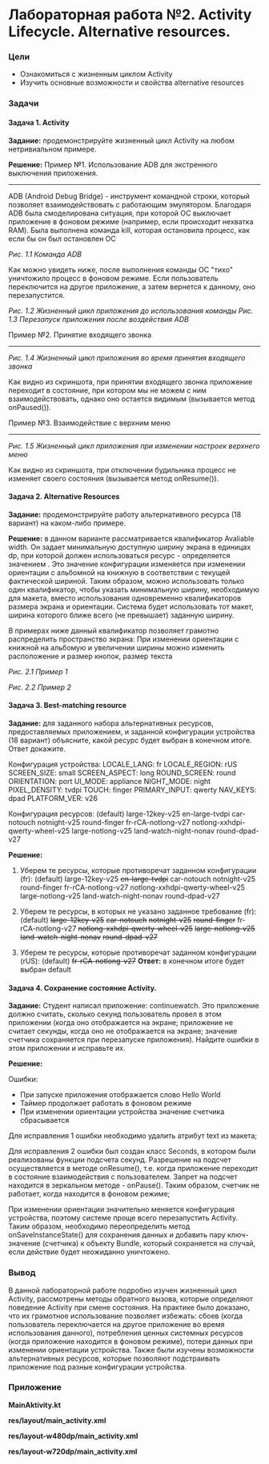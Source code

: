 # Лабораторная работа №2. Activity Lifecycle. Alternative resources.
### Цели
* Ознакомиться с жизненным циклом Activity
* Изучить основные возможности и свойства alternative resources

### Задачи

#### Задача 1. Activity

**Задание:** продемонстрируйте жизненный цикл Activity на любом нетривиальном примере.

**Решение:** 
Пример №1. Использование ADB для экстренного выключения приложения.
___
ADB (Android Debug Bridge)  - инструмент командной строки, который позволяет взаимодействовать с работающим эмулятором. Благодаря ADB была смоделирована ситуация, при которой ОС выключает приложение в фоновом режиме (например, если происходит нехватка RAM). Была выполнена команда kill, которая остановила процесс, как если бы он был остановлен ОС

*Рис. 1.1 Команда ADB*

Как можно увидеть ниже, после выполнения команды ОС "тихо" уничтожило процесс в фоновом режиме. Если пользователь переключится на другое приложение, а затем вернется к данному, оно перезапустится.

*Рис. 1.2 Жизненный цикл приложения до использования команды*
*Рис. 1.3 Перезапуск приложения после воздействия ADB*

Пример №2. Принятие входящего звонка
___

*Рис. 1.4 Жизненный цикл приложения во время принятия входящего звонка*

Как видно из скриншота, при принятии входящего звонка приложение переходит в состояние, при котором мы не можем с ним взаимодействовать, однако оно остается видимым  (вызывается метод onPaused()).

Пример №3. Взаимодействие с верхним меню
___

*Рис. 1.5 Жизненный цикл приложения при изменении настроек верхнего меню*

Как видно из скриншота, при отключении будильника процесс не изменяет своего состояния  (вызывается метод onResume()).

#### Задача 2. Alternative Resources

**Задание:** продемонстрируйте работу альтернативного ресурса (18 вариант) на каком-либо примере.

**Решение:** в данном варианте рассматривается квалификатор Avaliable width. 
Он задает минимальную доступную ширину экрана в единицах dp, при которой должен использоваться ресурс - определяется значением <N>. Это значение конфигурации изменяется при изменении ориентации с альбомной на книжную в соответствии с текущей фактической шириной. Таким образом, можно использовать только один квалификатор, чтобы указать минимальную ширину, необходимую для макета, вместо использования одновременно квалификаторов размера экрана и ориентации.
Система будет использовать тот макет, ширина которого ближе всего (не превышает) заданную ширину. 

В примерах ниже данный квалификатор позволяет грамотно распределить пространство экрана: 
При изменении ориентации с книжной на альбомую и увеличении ширины можно изменить расположение и размер кнопок, размер текста

*Рис. 2.1 Пример 1*

*Рис. 2.2 Пример 2*

#### Задача 3. Best-matching resource

**Задание:** для заданного набора альтернативных ресурсов, предоставляемых приложением, и заданной конфигурации устройства (18 вариант) объясните, какой ресурс будет выбран в конечном итоге. Ответ докажите.

Конфигурация устройства:
LOCALE_LANG: fr
LOCALE_REGION: rUS
SCREEN_SIZE: small
SCREEN_ASPECT: long
ROUND_SCREEN: round
ORIENTATION: port
UI_MODE: appliance
NIGHT_MODE: night
PIXEL_DENSITY: tvdpi
TOUCH: finger
PRIMARY_INPUT: qwerty
NAV_KEYS: dpad
PLATFORM_VER: v26

Конфигурация ресурсов:
(default)
large-12key-v25
en-large-tvdpi
car-notouch
notnight-v25
round-finger
fr-rCA-notlong-v27
notlong-xxhdpi-qwerty-wheel-v25
large-notlong-v25
land-watch-night-nonav
round-dpad-v27

**Решение:** 
1. Уберем те ресурсы, которые противоречат заданном конфигурации (fr):
(default)
large-12key-v25
~~en-large-tvdpi~~
car-notouch
notnight-v25
round-finger
fr-rCA-notlong-v27
notlong-xxhdpi-qwerty-wheel-v25
large-notlong-v25
land-watch-night-nonav
round-dpad-v27

2. Уберем те ресурсы, в которых не указано заданное требование (fr):
(default)
~~large-12key-v25~~
~~car-notouch~~
~~notnight-v25~~
~~round-finger~~
fr-rCA-notlong-v27
~~notlong-xxhdpi-qwerty-wheel-v25~~
~~large-notlong-v25~~
~~land-watch-night-nonav~~
~~round-dpad-v27~~

3. Уберем те ресурсы, которые противоречат заданном конфигурации (rUS):
(default)
~~fr-rCA-notlong-v27~~
**Ответ:** в конечном итоге будет выбран default

#### Задача 4. Сохранение состояние Activity.

**Задание:** Студент написал приложение: continuewatch. Это приложение должно считать, сколько секунд пользователь провел в этом приложении (когда оно отображается на экране; приложение не считает секунды, когда оно не отображается на экране; значение счетчика сохраняется при перезапуске приложения). Найдите ошибки в этом приложении и исправьте их.

**Решение:**

Ошибки:
* При запуске приложения отображается слово Hello World
* Таймер продолжает работать в фоновом режиме
* При изменении ориентации устройства значение счетчика сбрасывается

Для исправления 1 ошибки необходимо удалить атрибут text из макета;

Для исправления 2 ошибки был создан класс Seconds, в котором были реализованы функции подсчета секунд. Разрешение на подсчет осуществляется в методе onResume(), т.е. когда приложение переходит в состояние взаимодействия с пользователем. Запрет на подсчет находится в зеркальном методе - onPause(). Таким образом, счетчик не работает, когда находится в фоновом режиме;

При изменении ориентации значительно меняется конфигурация устройства, поэтому системе проще всего перезапустить Activity. Таким образом, необходимо переопределить метод onSaveInstanceState() для сохранения данных и добавить пару ключ-значение (счетчика) к объекту Bundle, который сохраняется на случай, если действие будет неожиданно уничтожено.

### Вывод

В данной лабораторной работе подробно изучен жизненный цикл Activity, рассмотрены методы обратного вызова, которые определяют поведение Activity при смене состояния. На практике было доказано, что их грамотное использование позволяет избежать: сбоев (когда пользователь переключается на другое приложение во время использования данного), потребления ценных системных ресурсов (когда приложение находится в фоновом режиме), потери данных при изменении ориентации устройства. Также были изучены возможности альтернативных ресурсов, которые позволяют подстраивать приложение под разные конфигурации устройства.

### Приложение

**MainAktivity.kt**

**res/layout/main_activity.xml**

**res/layout-w480dp/main_activity.xml**

**res/layout-w720dp/main_activity.xml**
